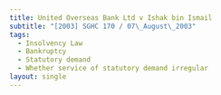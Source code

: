 ```yaml
---
title: United Overseas Bank Ltd v Ishak bin Ismail
subtitle: "[2003] SGHC 170 / 07\_August\_2003"
tags:
  - Insolvency Law
  - Bankruptcy
  - Statutory demand
  - Whether service of statutory demand irregular
layout: single
---
```


